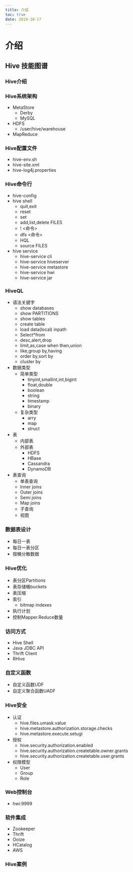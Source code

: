 ```yaml
---
title: 介绍
toc: true
date: 2019-10-17
---
```

# 介绍


## Hive 技能图谱

### Hive介绍

### Hive系统架构

- MetaStore
  - Derby
  - MySQL
- HDFS
  - /user/hive/warehouse
- MapReduce

### Hive配置文件

- hive-env.sh
- hive-site.xml
- hive-log4j.properties

### Hive命令行

- hive-config
- hive shell
  - quit,exit
  - reset
  - set
  - add,list,delete FILES
  - ! <命令>
  - dfs <命令>
  - HQL
  - source FILES
- hive service
  - hive-service cli
  - hive-service hiveserver
  - hive-service metastore
  - hive-service hwi
  - hive-service jar

### HiveQL

- 语法关键字
  - show databases
  - show PARTITIONS
  - show tables
  - create table
  - load data(local) inpath
  - Select*from
  - desc,alert,drop
  - limit,as,case when then,union
  - like,group by,having
  - order by,sort by
  - cluster by
- 数据类型
  - 简单类型
    - tinyint,smallint,int,bigint
    - float,double
    - boolean
    - string
    - timestamp
    - binary
  - 复杂类型
    - arry
    - map
    - struct
- 表
  - 内部表
  - 外部表
    - HDFS
    - HBase
    - Cassandra
    - DynamoDB
- 表查询
  - 单表查询
  - lnner joins
  - Outer joins
  - Semi joins
  - Map joins
  - 子查询
  - 视图

### 数据表设计

- 每日一表
- 每日一表分区
- 按桶分散数据

### Hive优化

- 表分区Partitions
- 表存储桶buckets
- 表压缩
- 索引
  - bitmap indexes
- 执行计划
- 控制Mapper.Reduce数量

### 访问方式

- Hive Shell
- Java JDBC API
- Thrift Client
- RHive

### 自定义函数

- 自定义函数UDF
- 自定义聚合函数UADF

### Hive安全

- 认证
  - hive.files.umask.value
  - hive.metastore.authorization.storage.checks
  - hive.metastore.execute.setugi
- 授权
  - hive.security.authorization.enabled
  - hive.security.authorization.createtable.owner.grants
  - hive.security.authorization.createtable.user.grants
- 权限模型
  - User
  - Group
  - Role

### Web控制台

- hwi:9999

### 软件集成

- Zookeeper
- Thrift
- Ooize
- HCatalog
- AWS

### Hive案例
